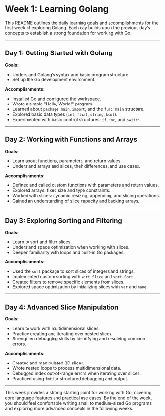 # Week 1: Learning Golang

This README outlines the daily learning goals and accomplishments for the first week of exploring Golang. Each day builds upon the previous day’s concepts to establish a strong foundation for working with Go.

---

## Day 1: Getting Started with Golang

**Goals:**
- Understand Golang’s syntax and basic program structure.
- Set up the Go development environment.

**Accomplishments:**
- Installed Go and configured the workspace.
- Wrote a simple "Hello, World!" program.
- Learned about `package main`, `import`, and the `func main` structure.
- Explored basic data types (`int`, `float`, `string`, `bool`).
- Experimented with basic control structures: `if`, `for`, and `switch`.

---

## Day 2: Working with Functions and Arrays

**Goals:**
- Learn about functions, parameters, and return values.
- Understand arrays and slices, their differences, and use cases.

**Accomplishments:**
- Defined and called custom functions with parameters and return values.
- Explored arrays: fixed size and type constraints.
- Worked with slices: dynamic resizing, appending, and slicing operations.
- Gained an understanding of slice capacity and backing arrays.

---

## Day 3: Exploring Sorting and Filtering

**Goals:**
- Learn to sort and filter slices.
- Understand space optimization when working with slices.
- Deepen familiarity with loops and built-in Go packages.

**Accomplishments:**
- Used the `sort` package to sort slices of integers and strings.
- Implemented custom sorting with `sort.Slice` and `sort.Sort`.
- Created filters to remove specific elements from slices.
- Explored space optimization by initializing slices with `var` and `make`.

---

## Day 4: Advanced Slice Manipulation

**Goals:**
- Learn to work with multidimensional slices.
- Practice creating and iterating over nested slices.
- Strengthen debugging skills by identifying and resolving common errors.

**Accomplishments:**
- Created and manipulated 2D slices.
- Wrote nested loops to process multidimensional data.
- Debugged index out-of-range errors when iterating over slices.
- Practiced using `fmt` for structured debugging and output.

---

This week provides a strong starting point for working with Go, covering core language features and practical use cases. By the end of the week, you should feel comfortable writing small to medium-sized Go programs and exploring more advanced concepts in the following weeks.

